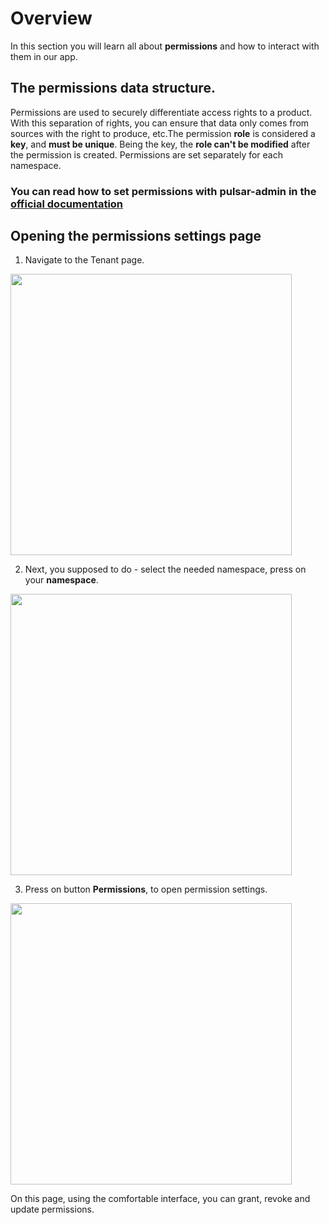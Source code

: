 # Overview

In this section you will learn all about **permissions** and how to interact with them in our app.


## The permissions data structure. 

Permissions are used to securely differentiate access rights to a product. With this separation of rights, you can ensure that data only comes from sources with the right to produce, etc.The permission **role** is considered a **key**, and **must be unique**. Being the key, the **role can't be modified** after the permission is created. Permissions are set separately for each namespace.


### You can read how to set permissions with pulsar-admin in the  **[official documentation](https://pulsar.apache.org/docs/2.10.x/admin-api-permissions/)**


## Opening the permissions settings page

1. Navigate to the Tenant page.

  <img style="width: 450px" src="./assets/step-1.png" />

2. Next, you supposed to do - select the needed namespace, press on your **namespace**.

  <img style="width: 450px" src="./assets/step-2.png" />

3. Press on button **Permissions**, to open permission settings.

  <img style="width: 450px" src="./assets/step-3.png" />

On this page, using the comfortable interface, you can grant, revoke and update permissions.